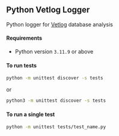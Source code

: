 Python Vetlog Logger
----------------------------

Python logger for [Vetlog](https://vetlog.org/) database analysis

#### Requirements

- Python version `3.11.9` or above

#### To run tests

```bash
python -m unittest discover -s tests
```

or

```bash
python3 -m unittest discover -s tests
```

#### To run a single test

```bash
python -m unittest tests/test_name.py
```